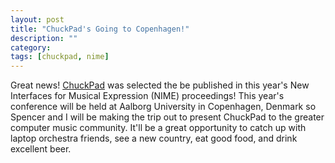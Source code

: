 ```yaml
---
layout: post
title: "ChuckPad's Going to Copenhagen!"
description: ""
category: 
tags: [chuckpad, nime]
---
```


Great news! [ChuckPad][1] was selected the be published in this year's New Interfaces for Musical Expression (NIME) proceedings! This year's conference will be held at Aalborg University in Copenhagen, Denmark so Spencer and I will be making the trip out to present ChuckPad to the greater computer music community. It'll be a great opportunity to catch up with laptop orchestra friends, see a new country, eat good food, and drink excellent beer.  

[1]: {{site.base_url}}/2017/01/22/chuckpad-online/
